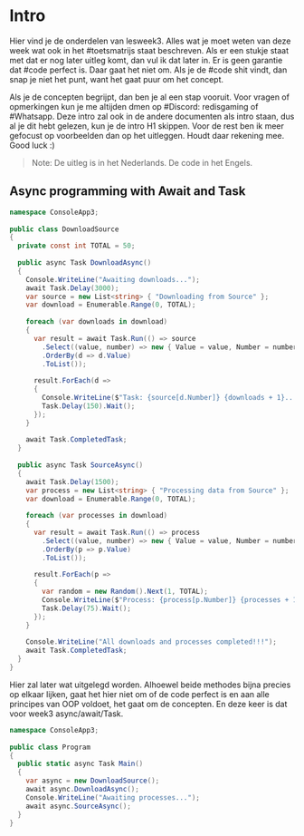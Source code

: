 # Intro

Hier vind je de onderdelen van lesweek3. Alles wat je moet weten van deze week wat ook in het #toetsmatrijs staat beschreven. Als er een stukje staat met dat er nog later uitleg komt, dan vul ik dat later in. Er is geen garantie dat #code  perfect is. Daar gaat het niet om. Als je de #code  shit vindt, dan snap je niet het punt, want het gaat puur om het concept. 

Als je de concepten begrijpt, dan ben je al een stap vooruit. Voor vragen of opmerkingen kun je me altijden dmen op #Discord: redisgaming of #Whatsapp. Deze intro zal ook in de andere documenten als intro staan, dus al je dit hebt gelezen, kun je de intro H1 skippen. Voor de rest ben ik meer gefocust op voorbeelden dan op het uitleggen. Houdt daar rekening mee. Good luck :)

> Note: De uitleg is in het Nederlands. De code in het Engels.

## Async programming with Await and Task

```C#
namespace ConsoleApp3;  
  
public class DownloadSource  
{  
  private const int TOTAL = 50;  
    
  public async Task DownloadAsync()  
  {  
    Console.WriteLine("Awaiting downloads...");  
    await Task.Delay(3000);  
    var source = new List<string> { "Downloading from Source" };  
    var download = Enumerable.Range(0, TOTAL);  
  
    foreach (var downloads in download)  
    {  
      var result = await Task.Run(() => source  
        .Select((value, number) => new { Value = value, Number = number })
        .OrderBy(d => d.Value)  
        .ToList());  
        
      result.ForEach(d =>  
      {  
        Console.WriteLine($"Task: {source[d.Number]} {downloads + 1}...");  
        Task.Delay(150).Wait();  
      });  
    }  
  
    await Task.CompletedTask;  
  }  
  
  public async Task SourceAsync()  
  {  
    await Task.Delay(1500);  
    var process = new List<string> { "Processing data from Source" };  
    var download = Enumerable.Range(0, TOTAL);  
  
    foreach (var processes in download)  
    {  
      var result = await Task.Run(() => process  
        .Select((value, number) => new { Value = value, Number = number})  
        .OrderBy(p => p.Value)  
        .ToList());  
        
      result.ForEach(p =>  
      {  
        var random = new Random().Next(1, TOTAL);  
        Console.WriteLine($"Process: {process[p.Number]} {processes + 1} {random}MB / {random}MB...");  
        Task.Delay(75).Wait();  
      });  
    }  
      
    Console.WriteLine("All downloads and processes completed!!!");  
    await Task.CompletedTask;  
  }
}

```

Hier zal later wat uitgelegd worden. Alhoewel beide methodes bijna precies op elkaar lijken, gaat het hier niet om of de code perfect is en aan alle principes van OOP voldoet, het gaat om de concepten. En deze keer is dat voor week3 async/await/Task.

```C#
namespace ConsoleApp3;  
  
public class Program  
{  
  public static async Task Main()  
  {  
    var async = new DownloadSource();  
    await async.DownloadAsync();  
    Console.WriteLine("Awaiting processes...");  
    await async.SourceAsync();  
  }  
}

```
